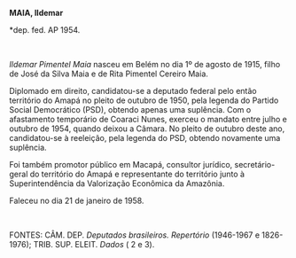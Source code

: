 **MAIA, Ildemar**

\*dep. fed. AP 1954.

 

*Ildemar Pimentel Maia* nasceu em Belém no dia 1º de agosto de 1915,
filho de José da Silva Maia e de Rita Pimentel Cereiro Maia.

Diplomado em direito, candidatou-se a deputado federal pelo então
território do Amapá no pleito de outubro de 1950, pela legenda do
Partido Social Democrático (PSD), obtendo apenas uma suplência. Com o
afastamento temporário de Coaraci Nunes, exerceu o mandato entre julho e
outubro de 1954, quando deixou a Câmara. No pleito de outubro deste ano,
candidatou-se à reeleição, pela legenda do PSD, obtendo novamente uma
suplência.

Foi também promotor público em Macapá, consultor jurídico,
secretário-geral do território do Amapá e representante do território
junto à Superintendência da Valorização Econômica da Amazônia.

Faleceu no dia 21 de janeiro de 1958.

 

FONTES: CÂM. DEP. *Deputados brasileiros. Repertório* (1946-1967 e
1826-1976); TRIB. SUP. ELEIT. *Dados* ( 2 e 3).

 
